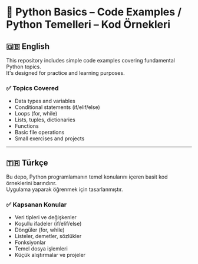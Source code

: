 # 🐍 Python Basics – Code Examples / Python Temelleri – Kod Örnekleri

## 🇬🇧 English

This repository includes simple code examples covering fundamental Python topics.  
It's designed for practice and learning purposes.

### ✅ Topics Covered
- Data types and variables  
- Conditional statements (if/elif/else)  
- Loops (for, while)  
- Lists, tuples, dictionaries  
- Functions  
- Basic file operations  
- Small exercises and projects  

---

## 🇹🇷 Türkçe

Bu depo, Python programlamanın temel konularını içeren basit kod örneklerini barındırır.  
Uygulama yaparak öğrenmek için tasarlanmıştır.

### ✅ Kapsanan Konular
- Veri tipleri ve değişkenler  
- Koşullu ifadeler (if/elif/else)  
- Döngüler (for, while)  
- Listeler, demetler, sözlükler  
- Fonksiyonlar  
- Temel dosya işlemleri  
- Küçük alıştırmalar ve projeler  
